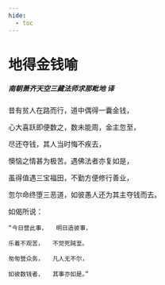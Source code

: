 ```yaml
---
hide:
  - toc
---
```


# **地得金钱喻**

##### 南朝萧齐天空三藏法师求那毗地 译

昔有贫人在路而行，道中偶得一囊金钱，

心大喜跃即便数之，数未能周，金主忽至，

尽还夺钱，其人当时悔不疾去，

懊恼之情甚为极苦。遇佛法者亦复如是，

虽得值遇三宝福田，不勤方便修行善业，

忽尔命终堕三恶道，如彼愚人还为其主夺钱而去。

如偈所说：
```
“今日营此事，　　明日造彼事，

乐着不观苦，　　不觉死贼至。

匆匆营众务，　　凡人无不尔，

如彼数钱者，　　其事亦如是。”
```